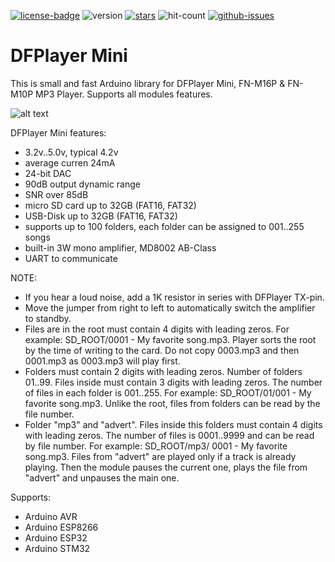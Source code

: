 [![license-badge][]][license] ![version] [![stars][]][stargazers] ![hit-count] [![github-issues][]][issues]

# DFPlayer Mini
This is small and fast Arduino library for DFPlayer Mini, FN-M16P & FN-M10P MP3 Player. Supports all modules features.

![alt text][dfplayer_mini_mod_image]

DFPlayer Mini features:
- 3.2v..5.0v, typical 4.2v
- average curren 24mA
- 24-bit DAC
- 90dB output dynamic range
- SNR over 85dB
- micro SD card up to 32GB (FAT16, FAT32)
- USB-Disk up to 32GB (FAT16, FAT32)
- supports up to 100 folders, each folder can be assigned to 001..255 songs
- built-in 3W mono amplifier, MD8002 AB-Class
- UART to communicate

NOTE:
- If you hear a loud noise, add a 1K resistor in series with DFPlayer TX-pin.
- Move the jumper from right to left to automatically switch the amplifier to standby.
- Files are in the root must contain 4 digits with leading zeros. For example: SD_ROOT/0001 - My favorite song.mp3. Player sorts the root by the time of writing to the card. Do not copy 0003.mp3 and then 0001.mp3 as 0003.mp3 will play first.
- Folders must contain 2 digits with leading zeros. Number of folders 01..99. Files inside must contain 3 digits with leading zeros. The number of files in each folder is 001..255. For example: SD_ROOT/01/001 - My favorite song.mp3. Unlike the root, files from folders can be read by the file number.
- Folder "mp3" and "advert". Files inside this folders must contain 4 digits with leading zeros. The number of files is 0001..9999 and can be read by file number. For example: SD_ROOT/mp3/ 0001 - My favorite song.mp3. Files from "advert" are played only if a track is already playing. Then the module pauses the current one, plays the file from "advert" and unpauses the main one.


Supports:
- Arduino AVR
- Arduino ESP8266
- Arduino ESP32
- Arduino STM32


[license-badge]: https://img.shields.io/badge/License-GPLv3-blue.svg
[license]:       https://choosealicense.com/licenses/gpl-3.0/
[version]:       https://img.shields.io/badge/Version-1.1.0-green.svg
[stars]:         https://img.shields.io/github/stars/enjoyneering/DFPlayer.svg
[stargazers]:    https://github.com/enjoyneering/DFPlayer/stargazers
[hit-count]:     https://hits.seeyoufarm.com/api/count/incr/badge.svg?url=https%3A%2F%2Fgithub.com%2Fenjoyneering%2FDFPlayer%2Ftree%2Fmain&count_bg=%2379C83D&title_bg=%23555555&icon=&icon_color=%23E7E7E7&title=hits&edge_flat=false
[github-issues]: https://img.shields.io/github/issues/enjoyneering/DFPlayer.svg
[issues]:        https://github.com/enjoyneering/DFPlayer/issues/

[dfplayer_mini_mod_image]: https://github.com/enjoyneering/DFPlayer/blob/main/images/DFPlayer_Mini_Modification.jpg
